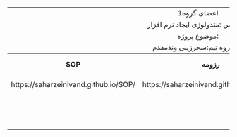 <table style="width:100%">

<tr>
<td colspan="6" align="center">اعضای گروه1</td>
</tr>

  
<tr>
<td colspan="6"  align="center">نام درس :متدولوژی ایجاد نرم افزار</td>
</tr>

<tr>
<td colspan="6"  align="center">موضوع پروژه:</td>
</tr>

<tr>
<td colspan="6"   align="center">سرگروه تیم:سحرزینی وندمقدم</td>
</tr>

<tr>
 <th  align="center">SOP</th>
 <th  align="center">رزومه</th>
 <th  align="center">نام/نام خانوادگی</th>
 <th  align="center">شماره دانشجویی</th>
 <th  align="center">ردیف</th>
 </tr>
 
 <tr>
 <td  align="center">https://saharzeinivand.github.io/SOP/</td>
 <td  align="center">https://saharzeinivand.github.io/Resume/</td>
 <td  align="center">سحرزینی وندمقدم</td>
 <td  align="center">980173622</td>
 <td align="center">1</td>
 </tr>
 
 <tr>
 <td  align="center"></td>
 <td  align="center"></td>
 <td  align="center"></td>
 <td  align="center"></td>
 <td align="center">2</td>
 </tr>
 
 <tr>
 <td  align="center"></td>
 <td  align="center"></td>
 <td  align="center"></td>
 <td  align="center"></td>
 <td align="center">3</td>
 </tr>
 
 <tr>
 <td  align="center"></td>
 <td  align="center"></td>
 <td  align="center"></td>
 <td  align="center"></td>
 <td align="center">4</td>
 </tr>
 
 
</table>

